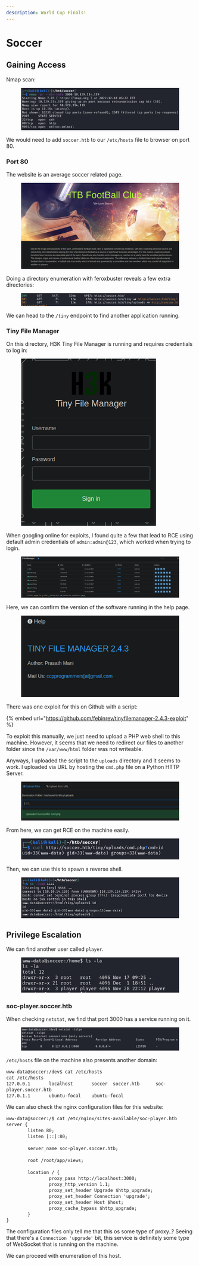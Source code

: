 ```yaml
---
description: World Cup Finals!
---
```


# Soccer

## Gaining Access

Nmap scan:

<figure><img src="../../../.gitbook/assets/image (6) (9).png" alt=""><figcaption></figcaption></figure>

We would need to add `soccer.htb` to our `/etc/hosts` file to browser on port 80.

### Port 80

The website is an average soccer related page.

<figure><img src="../../../.gitbook/assets/image (8) (2).png" alt=""><figcaption></figcaption></figure>

Doing a directory enumeration with feroxbuster reveals a few extra directories:

<figure><img src="../../../.gitbook/assets/image (2) (8).png" alt=""><figcaption></figcaption></figure>

We can head to the `/tiny` endpoint to find another application running.

### Tiny File Manager

On this directory, H3K Tiny File Manager is running and requires credentials to log in:

<figure><img src="../../../.gitbook/assets/image (165).png" alt=""><figcaption></figcaption></figure>

When googling online for exploits, I found quite a few that lead to RCE using default admin credentials of `admin:admin@123`, which worked when trying to login.

<figure><img src="../../../.gitbook/assets/image (26) (4).png" alt=""><figcaption></figcaption></figure>

Here, we  can confirm the version of the software running in the help page.

<figure><img src="../../../.gitbook/assets/image (4) (2).png" alt=""><figcaption></figcaption></figure>

There was one exploit for this on Github with a script:

{% embed url="https://github.com/febinrev/tinyfilemanager-2.4.3-exploit" %}

To exploit this manually, we just need to upload a PHP web shell to this machine. However, it seems that we need to redirect our files to another folder since the `/var/www/html` folder was not writeable.

Anyways, I uploaded the script to the `uploads` directory and it seems to work. I uploaded via URL by hosting the `cmd.php` file on a Python HTTP Server.

<figure><img src="../../../.gitbook/assets/image (473).png" alt=""><figcaption></figcaption></figure>

From here, we can get RCE on the machine easily.

<figure><img src="../../../.gitbook/assets/image (10) (2).png" alt=""><figcaption></figcaption></figure>

Then, we can use this to spawn a reverse shell.

<figure><img src="../../../.gitbook/assets/image (7) (4).png" alt=""><figcaption></figcaption></figure>

## Privilege Escalation

We can find another user called `player`.&#x20;

<figure><img src="../../../.gitbook/assets/image (31) (5).png" alt=""><figcaption></figcaption></figure>

### soc-player.soccer.htb

When checking `netstat`, we find that port 3000 has a service running on it.

<figure><img src="../../../.gitbook/assets/image (17) (8).png" alt=""><figcaption></figcaption></figure>

`/etc/hosts` file on the machine also presents another domain:

```
www-data@soccer:/dev$ cat /etc/hosts
cat /etc/hosts
127.0.0.1       localhost       soccer  soccer.htb      soc-player.soccer.htb
127.0.1.1       ubuntu-focal    ubuntu-focal
```

We can also check the nginx configuration files for this website:

```
www-data@soccer:/$ cat /etc/nginx/sites-available/soc-player.htb 
server {
        listen 80;
        listen [::]:80;

        server_name soc-player.soccer.htb;

        root /root/app/views;

        location / {
                proxy_pass http://localhost:3000;
                proxy_http_version 1.1;
                proxy_set_header Upgrade $http_upgrade;
                proxy_set_header Connection 'upgrade';
                proxy_set_header Host $host;
                proxy_cache_bypass $http_upgrade;
        }
}
```

The configuration files only tell me that this os some type of proxy..? Seeing that there's a `Connection 'upgrade'` bit, this service is definitely some type of WebSocket that is running on the machine.

We can proceed with enumeration of this host.
